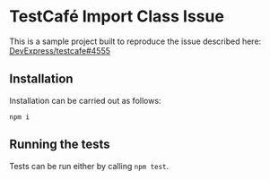# TestCafé Import Class Issue

This is a sample project built to reproduce the issue described here:
[DevExpress/testcafe#4555](https://github.com/DevExpress/testcafe/issues/4555)

## Installation

Installation can be carried out as follows:

    npm i

## Running the tests

Tests can be run either by calling `npm test`.
